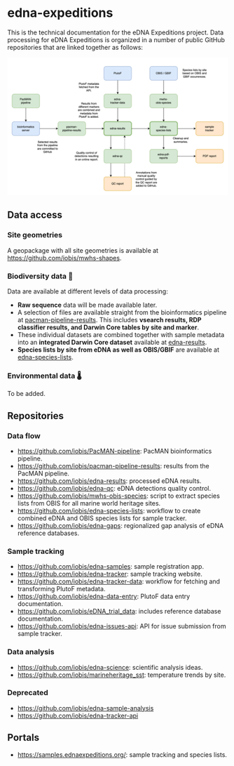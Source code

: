 # edna-expeditions

This is the technical documentation for the eDNA Expeditions project. Data processing for eDNA Expeditions is organized in a number of public GitHub repositories that are linked together as follows:

![dataflow](data_flow.drawio.png)

## Data access
### Site geometries

A geopackage with all site geometries is available at <https://github.com/iobis/mwhs-shapes>.

### Biodiversity data 🐠

Data are available at different levels of data processing:

- **Raw sequence** data will be made available later.
- A selection of files are available straight from the bioinformatics pipeline at [pacman-pipeline-results](https://github.com/iobis/pacman-pipeline-results). This includes **vsearch results, RDP classifier results, and Darwin Core tables by site and marker**.
- These individual datasets are combined together with sample metadata into an **integrated Darwin Core dataset** available at [edna-results](https://github.com/iobis/edna-results).
- **Species lists by site from eDNA as well as OBIS/GBIF** are available at [edna-species-lists](https://github.com/iobis/edna-species-lists).

### Environmental data 🌡️ 

To be added.

## Repositories
### Data flow

- https://github.com/iobis/PacMAN-pipeline: PacMAN bioinformatics pipeline.
- https://github.com/iobis/pacman-pipeline-results: results from the PacMAN pipeline.
- https://github.com/iobis/edna-results: processed eDNA results.
- https://github.com/iobis/edna-qc: eDNA detections quality control.
- https://github.com/iobis/mwhs-obis-species: script to extract species lists from OBIS for all marine world heritage sites.
- https://github.com/iobis/edna-species-lists: workflow to create combined eDNA and OBIS species lists for sample tracker.
- https://github.com/iobis/edna-gaps: regionalized gap analysis of eDNA reference databases.

### Sample tracking

- https://github.com/iobis/edna-samples: sample registration app.
- https://github.com/iobis/edna-tracker: sample tracking website.
- https://github.com/iobis/edna-tracker-data: workflow for fetching and transforming PlutoF metadata.
- https://github.com/iobis/edna-data-entry: PlutoF data entry documentation.
- https://github.com/iobis/eDNA_trial_data: includes reference database documentation.
- https://github.com/iobis/edna-issues-api: API for issue submission from sample tracker.

### Data analysis

- https://github.com/iobis/edna-science: scientific analysis ideas.
- https://github.com/iobis/marineheritage_sst: temperature trends by site.

### Deprecated

- https://github.com/iobis/edna-sample-analysis
- https://github.com/iobis/edna-tracker-api

## Portals

- https://samples.ednaexpeditions.org/: sample tracking and species lists.
